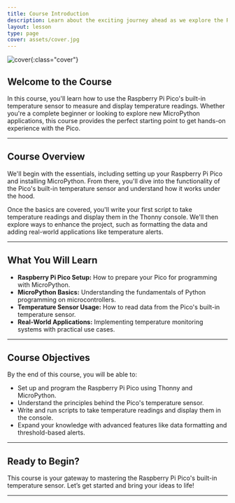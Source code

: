 ```yaml
---
title: Course Introduction
description: Learn about the exciting journey ahead as we explore the Raspberry Pi Pico's built-in temperature sensor and learn how to use it with MicroPython.
layout: lesson
type: page
cover: assets/cover.jpg
---
```


![cover]({{page.cover}}){:class="cover"}

## Welcome to the Course

In this course, you'll learn how to use the Raspberry Pi Pico's built-in temperature sensor to measure and display temperature readings. Whether you're a complete beginner or looking to explore new MicroPython applications, this course provides the perfect starting point to get hands-on experience with the Pico.

---

## Course Overview

We'll begin with the essentials, including setting up your Raspberry Pi Pico and installing MicroPython. From there, you'll dive into the functionality of the Pico's built-in temperature sensor and understand how it works under the hood.

Once the basics are covered, you'll write your first script to take temperature readings and display them in the Thonny console. We'll then explore ways to enhance the project, such as formatting the data and adding real-world applications like temperature alerts.

---

## What You Will Learn

- **Raspberry Pi Pico Setup:** How to prepare your Pico for programming with MicroPython.
- **MicroPython Basics:** Understanding the fundamentals of Python programming on microcontrollers.
- **Temperature Sensor Usage:** How to read data from the Pico's built-in temperature sensor.
- **Real-World Applications:** Implementing temperature monitoring systems with practical use cases.

---

## Course Objectives

By the end of this course, you will be able to:

- Set up and program the Raspberry Pi Pico using Thonny and MicroPython.
- Understand the principles behind the Pico's temperature sensor.
- Write and run scripts to take temperature readings and display them in the console.
- Expand your knowledge with advanced features like data formatting and threshold-based alerts.

---

## Ready to Begin?

This course is your gateway to mastering the Raspberry Pi Pico's built-in temperature sensor. Let’s get started and bring your ideas to life!

--- 
